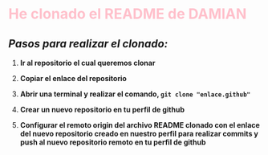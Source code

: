 # <span style="color:pink">He clonado el README de DAMIAN </span>

## *Pasos para realizar el clonado:*

1. **Ir al repositorio el cual queremos clonar**

2. **Copiar el enlace del repositorio**

3. **Abrir una terminal y realizar el comando, `git clone "enlace.github"`**

4. **Crear un nuevo repositorio en tu perfil de github**

5. **Configurar el remoto origin del archivo README clonado con el enlace del nuevo repositorio creado en nuestro perfil para realizar commits y push al nuevo repositorio remoto en tu perfil de github**

